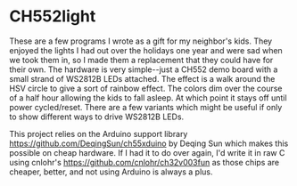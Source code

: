 # CH552light

These are a few programs I wrote as a gift for my neighbor's kids.  They enjoyed the lights I had out over the holidays one year and were sad when we took them in, so I made them a replacement that they could have for their own.
The hardware is very simple--just a CH552 demo board with a small strand of WS2812B LEDs attached.  The effect is a walk around the HSV circle to give a sort of rainbow effect.  The colors dim over the course of a half hour allowing the kids to fall asleep.  At which point it stays off until power cycled/reset.
There are a few variants which might be useful if only to show different ways to drive WS2812B LEDs.

This project relies on the Arduino support library https://github.com/DeqingSun/ch55xduino by Deqing Sun which makes this possible on cheap hardware.  If I had it to do over again, I'd write it in raw C using cnlohr's https://github.com/cnlohr/ch32v003fun as those chips are cheaper, better, and not using Arduino is always a plus.
